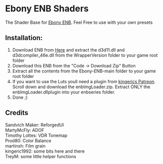 # Ebony ENB Shaders
The Shader Base for [Ebony ENB](https://www.nexusmods.com/skyrimspecialedition/mods/106549). Feel Free to use with your own presets

## Installation: 
1. Download ENB from [Here](http://enbdev.com/download_mod_tesskyrimse.html) and extract the d3d11.dll and d3dcompiler_46e.dll from the WrapperVersion folder to your game root folder  
2. Download this ENB from the "Code -> Download Zip" Button  
3. Extract all the contents from the Ebony-ENB-main folder to your game root folder 
4. If you want to use the Luts youll need a plugin from [kingerics Patreon](https://www.patreon.com/posts/enbimgloader-dec-75813468?utm_medium=clipboard_copy&utm_source=copyLink&utm_campaign=postshare_fan&utm_content=join_link). Scroll down and download the enbImgLoader.zip. Extract ONLY the enbImgLoader.dllplugin into your enbseries folder. 
5. Done ;)

## Credits  
Sandvich Maker: ReforgedUI  
MartyMcFly: ADOF  
Timothy Lottes: VDR Tonemap  
Prod80: Color Balance  
martinsh: Film grain  
kingeric1992: some bits here and there  
TreyM: some little helper functions  
